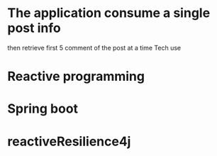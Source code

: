 # The application consume a single post info 
then retrieve first 5 comment of the post at a time
Tech use 
# Reactive programming
# Spring boot
# reactiveResilience4j